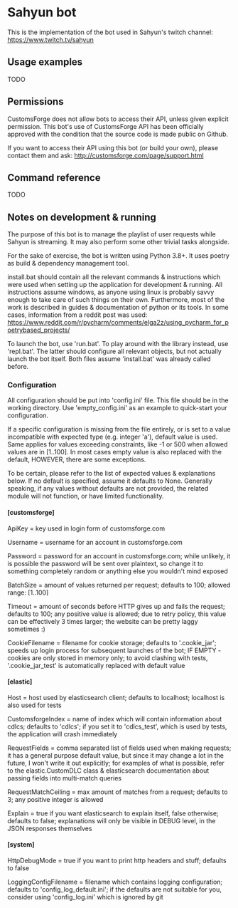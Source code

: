 
# Sahyun bot

This is the implementation of the bot used in Sahyun's twitch channel:
https://www.twitch.tv/sahyun

## Usage examples

TODO

## Permissions

CustomsForge does not allow bots to access their API, unless given explicit permission.
This bot's use of CustomsForge API has been officially approved with the condition that the
source code is made public on Github.

If you want to access their API using this bot (or build your own), please contact them and ask:
http://customsforge.com/page/support.html

## Command reference

TODO

## Notes on development & running

The purpose of this bot is to manage the playlist of user requests while Sahyun is streaming.
It may also perform some other trivial tasks alongside.

For the sake of exercise, the bot is written using Python 3.8+. It uses poetry as build & dependency 
management tool.

install.bat should contain all the relevant commands & instructions which were used when setting up
the application for development & running. All instructions assume windows, as anyone using linux is
probably savvy enough to take care of such things on their own. Furthermore, most of the work is
described in guides & documentation of python or its tools. In some cases, information from a reddit
post was used:
https://www.reddit.com/r/pycharm/comments/elga2z/using_pycharm_for_poetrybased_projects/

To launch the bot, use 'run.bat'. To play around with the library instead, use 'repl.bat'.
The latter should configure all relevant objects, but not actually launch the bot itself.
Both files assume 'install.bat' was already called before.

### Configuration

All configuration should be put into 'config.ini' file. This file should be in the working
directory. Use 'empty_config.ini' as an example to quick-start your configuration.

If a specific configuration is missing from the file entirely, or is set to a value incompatible
with expected type (e.g. integer 'a'), default value is used. Same applies for values exceeding
constraints, like -1 or 500 when allowed values are in [1..100].
In most cases empty value is also replaced with the default, HOWEVER, there are some exceptions.

To be certain, please refer to the list of expected values & explanations below. If no default
is specified, assume it defaults to None. Generally speaking, if any values without defaults
are not provided, the related module will not function, or have limited functionality.

#### [customsforge]

ApiKey = key used in login form of customsforge.com

Username = username for an account in customsforge.com

Password = password for an account in customsforge.com;
while unlikely, it is possible the password will be sent over plaintext, so change it to something
completely random or anything else you wouldn't mind exposed

BatchSize = amount of values returned per request; defaults to 100; allowed range: [1..100]

Timeout = amount of seconds before HTTP gives up and fails the request; defaults to 100;
any positive value is allowed; due to retry policy, this value can be effectively 3 times
larger; the website can be pretty laggy sometimes :)

CookieFilename = filename for cookie storage; defaults to '.cookie_jar'; speeds up login
process for subsequent launches of the bot; IF EMPTY - cookies are only stored in memory only;
to avoid clashing with tests, '.cookie_jar_test' is automatically replaced with default value

#### [elastic]

Host = host used by elasticsearch client; defaults to localhost; localhost is also used for tests

CustomsforgeIndex = name of index which will contain information about cdlcs; defaults to 'cdlcs';
if you set it to 'cdlcs_test', which is used by tests, the application will crash immediately

RequestFields = comma separated list of fields used when making requests; it has a general purpose
default value, but since it may change a lot in the future, I won't write it out explicitly; for
examples of what is possible, refer to the elastic.CustomDLC class & elasticsearch documentation
about passing fields into multi-match queries

RequestMatchCeiling = max amount of matches from a request; defaults to 3; any positive integer
is allowed

Explain = true if you want elasticsearch to explain itself, false otherwise; defaults to false;
explanations will only be visible in DEBUG level, in the JSON responses themselves

#### [system]

HttpDebugMode = true if you want to print http headers and stuff; defaults to false

LoggingConfigFilename = filename which contains logging configuration; defaults to 'config_log_default.ini';
if the defaults are not suitable for you, consider using 'config_log.ini' which is ignored by git
